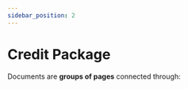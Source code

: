 ```yaml
---
sidebar_position: 2
---
```


# Credit Package

Documents are **groups of pages** connected through:

